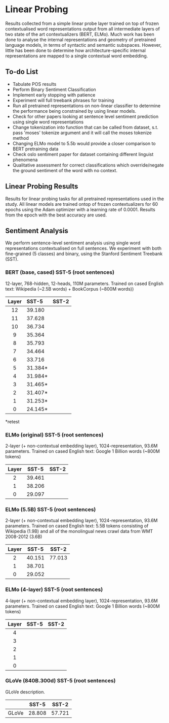 
# **Linear Probing**

Results collected from a simple linear probe layer trained on top of frozen contextualised word representations output from all intermediate layers of two state of the art contextualizers (BERT, ELMo). Much work has been done to analyse the internal representations and geometry of pretrained language models, in terms of syntactic and semantic subspaces. However, little has been done to determine how architecture-specific internal representations are mapped to a single contextual word embedding.

## **To-do List**

- Tabulate POS results
- Perform Binary Sentiment Classification
- Implement early stopping with patience
- Experiment will full treebank phrases for training
- Run all pretrained representations on non-linear classifier to determine the performance being constrained by using linear models.
- Check for other papers looking at sentence level sentiment prediction using single word representations
- Change tokenization into function that can be called from dataset, s.t. pass 'moses' tokenize argument and it will call the moses tokenize method
- Changing ELMo model to 5.5b would provide a closer comparison to BERT pretraining data
- Check oslo sentiment paper for dataset containing different linguist phenomena
- Qualitative assessment for correct classifications which override/negate the ground sentiment of the word with no context.


## **Linear Probing Results**

Results for linear probing tasks for all pretrained representations used in the study. All linear models are trained ontop of frozen contextualizers for 60 epochs using the Adam optimizer with a learning rate of 0.0001. Results from the epoch with the best accuracy are used.

## **Sentiment Analysis**

We perform sentence-level sentiment analysis using single word representations contextualised on full sentences. We experiment with both fine-grained (5 classes) and binary, using the Stanford Sentiment Treebank (SST).

### **BERT (base, cased) SST-5 (root sentences)**

12-layer, 768-hidden, 12-heads, 110M parameters.
Trained on cased English text: Wikipedia (~2.5B words) + BookCorpus (~800M words))

| Layer     | SST-5    | SST-2                |
|:---------:|:---------|:--------------------:|
|12         | 39.180   |
|11         | 37.628   |
|10         | 36.734   |
|9          | 35.364   |
|8          | 35.793   |
|7          | 34.464   |
|6          | 33.716   |
|5          | 31.384*  |
|4          | 31.984*  |
|3          | 31.465*  |
|2          | 31.407*  |
|1          | 31.253*  |
|0          | 24.145*  |

*retest

### **ELMo (original) SST-5 (root sentences)**

2-layer (+ non-contextual embedding layer), 1024-representation, 93.6M parameters.
Trained on cased English text: Google 1 Billion words (~800M tokens)

| Layer     | SST-5                | SST-2                |
|:---------:|:--------------------:|:--------------------:|
|2          | 39.461               |                      |
|1          | 38.206               |                      |
|0          | 29.097               |                      |

### **ELMo (5.5B) SST-5 (root sentences)**

2-layer (+ non-contextual embedding layer), 1024-representation, 93.6M parameters.
Trained on cased English text: 5.5B tokens consisting of Wikipedia (1.9B) and all of the monolingual news crawl data from WMT 2008-2012 (3.6B)

| Layer     | SST-5     | SST-2                |
|:---------:|:---------:|:--------------------:|
|2          | 40.151    | 77.013
|1          | 38.701    |
|0          | 29.052    |

### **ELMo (4-layer) SST-5 (root sentences)**

4-layer (+ non-contextual embedding layer), 1024-representation, 93.6M parameters.
Trained on cased English text: Google 1 Billion words (~800M tokens)

| Layer     | SST-5     | SST-2                |
|:---------:|:---------:|:--------------------:|
|4          |
|3          |
|2          |
|1          |
|0          |

### **GLoVe (840B.300d) SST-5 (root sentences)**

GLoVe description.

|           | SST-5                | SST-2                |
|:---------:|:--------------------:|:--------------------:|
| GLoVe     | 28.808               | 57.721               |
